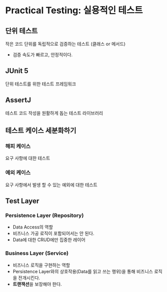 # Practical Testing: 실용적인 테스트

## 단위 테스트
작은 코드 단위를 독립적으로 검증하는 테스트 (클래스 or 메서드)
- 검증 속도가 빠르고, 안정적이다.

## JUnit 5
단위 테스트를 위한 테스트 프레임워크

## AssertJ
테스트 코드 작성을 원활하게 돕는 테스트 라이브러리

## 테스트 케이스 세분화하기
### 해피 케이스
요구 사항에 대한 테스트
### 예외 케이스
요구 사항에서 발생 할 수 있는 예외에 대한 테스트

## Test Layer
### Persistence Layer (Repository)
- Data Access의 역할
- 비즈니스 가공 로직이 포함되어서는 안 된다.
- Data에 대한 CRUD에만 집중한 레이어

### Business Layer (Service)
- 비즈니스 로직을 구현하는 역할
- Persistence Layer와의 상호작용(Data를 읽고 쓰는 행위)을 통해 비즈니스 로직을 전개시킨다.
- **트랜잭션**을 보장해야 한다.


